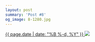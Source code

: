 ```yaml
---
layout: post
summary: 'Post #8'
og_image: 8-1280.jpg
---
```


<p>
 <time>
  <a href="/8">
   {{ page.date | date: "%B %-d, %Y" }}
  </a>
 </time>
 <a href="/8">
  <img data-taken="8/19/2013" sizes="(min-width: 700px) 50vw, calc(100vw - 2rem)" src="{{ site.assets_url }}/8-640.jpg" srcset="{{ site.assets_url }}/8-1280.jpg 1280w, {{ site.assets_url }}/8-960.jpg 960w, {{ site.assets_url }}/8-640.jpg 640w, {{ site.assets_url }}/8-320.jpg 320w"/>
 </a>
</p>
